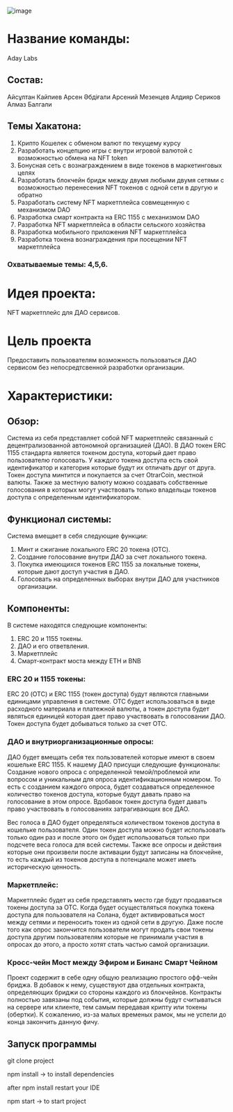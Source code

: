 ![image](https://user-images.githubusercontent.com/74203105/174469385-36c91e10-221a-4754-9196-3add8c1ecf3e.png)


# Название команды: 
Aday Labs

## Состав:
Айсұлтан Кайпиев 
Арсен Әбдіғали
Арсений Мезенцев
Алдияр Сериков 
Алмаз Балгали

## Темы Хакатона:

1. Крипто Кошелек с обменом валют по текущему курсу
2. Разработать концепцию игры с внутри игровой валютой с возможностью обмена на NFT token
3. Бонусная сеть с вознаграждением в виде токенов в маркетинговых целях
4. Разработать блокчейн бридж между двумя любыми двумя сетями с возможностью перенесения NFT токенов с одной сети в другую и обратно
5. Разработать систему NFT маркетплейса совмещенную с механизмом DAO
6. Разработка смарт контракта на ERC 1155 c механизмом DAO
7. Разработка NFT маркетплейса в области сельского хозяйства
8. Разработка мобильного приложения NFT маркетплейса
9. Разработка токена вознаграждения при посещении NFT маркетплейса

### Охватываемые темы: 4,5,6.

# Идея проекта:
NFT маркетплейс для ДАО сервисов.

# Цель проекта
Предоставить пользователям возможность пользоваться ДАО сервисом без непосредтсвенной разработки организации.

# Характеристики:

## Обзор:
Система из себя представляет собой NFT маркетплейс связанный с децентрализованной автономной организацией (ДАО). В ДАО токен ERC 1155 стандарта является токеном доступа, который дает право пользователю голосовать. У каждого токена доступа есть свой идентификатор и категория которые будут их отличать друг от друга. Токен доступа минтится и покупается за счет OtrarCoin, местной валюты. Также за местную валюту можно создавать собственные голосования в которых могут участвовать только владельцы токенов доступа с определенным идентификатором.  

## Функционал системы:
Система вмещает в себя следующие функции:
1. Минт и сжигание локального ERC 20 токена (OTC).
2. Создание голосование внутри ДАО за счет локального токена.
3. Покупка имеющихся токенов ERC 1155 за локальные токены, которые дают доступ участия в ДАО. 
4. Голосовать на определенных выборах внутри ДАО для участников организации.
	
## Компоненты:
В системе находятся следующие компоненты:
1. ERC 20 и 1155 токены.
2. ДАО и его ответвления.
3. Маркетплейс
4. Смарт-контракт моста между ETH и BNB
	
### ERC 20 и 1155 токены:
ERC 20 (ОТС) и ERC 1155 (токен доступа) будут являются главными единицами управления в системе. ОТС будет использоваться в виде расходного материала и платежной 
валюты, а токен доступа будет являться единицей которая дает право участвовать в голосовании ДАО. Токен доступа будет добываться только за счет ОТС. 

### ДАО и внутриорганизационные опросы:
ДАО будет вмещать себя тех пользователей которые имеют в своем кошельке ERC 1155. К нашему ДАО присущи следующие функционалы:
Создание нового опроса с определенной темой/проблемой или вопросом и уникальным для опроса идентификационным номером. То есть с созданием каждого опроса, будет 
создаваться определенное количество токенов доступа, которые будут давать право на голосование в этом опросе. Вдобавок токен доступа будет давать право участвовать в 
голосованиях затрагивающих все ДАО.

Вес голоса в ДАО будет определяться количеством токенов доступа в кошельке пользователя.
Один токен доступа можно будет использовать только один раз и после этого он будет использоваться только при подсчете веса голоса для всей системы. Также все опросы и 
действия которые они произвели после активации будут записаны на блокчейне, то есть каждый из токенов доступа в потенциале может иметь историческую ценность.
	
### Маркетплейс:
Маркетплейс будет из себя представлять место где будут продаваться токены доступа за ОТС. Когда будет осуществляться покупка токена доступа для пользователя на Солана, 
будет активироваться мост между сетями и переносить токен из одной сети в другую. 
Даже после того как опрос закончится пользователи могут продать свои токены доступа другим пользователям которые не принимали участия в опросах до этого, а просто 
хотят стать частью самой организации.

### Кросс-чейн Мост между Эфиром и Бинанс Смарт Чейном
Проект содержит в себе одну общую реализацию простого офф-чейн бриджа. В добавок к нему, существуют два отдельных контракта, определяющих бриджи со стороны каждого из блокчейнов. Контракты полностью завязаны под события, которые должны будут считываться на сервере или клиенте, тем самым передавая крипту или токены (обертки). К сожалению, из-за малых временых рамок, мы не успели до конца закончить данную фичу.

## Запуск программы
git clone project

npm install -> to install dependencies 

after npm install restart your IDE

npm start -> to start project
